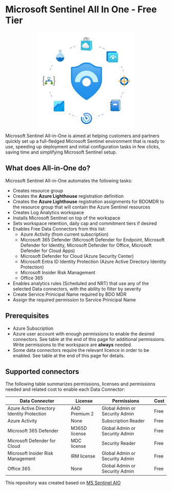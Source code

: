 # Microsoft Sentinel All In One - Free Tier

<p align="center">
<img src="../ARM/Media/Sentinel All-in-One logo.jpg?raw=true">
</p>

Microsoft Sentinel All-in-One is aimed at helping customers and partners quickly set up a full-fledged Microsoft Sentinel environment that is ready to use, speeding up deployment and initial configuration tasks in few clicks, saving time and simplifying Microsoft Sentinel setup.


## What does All-in-One do?

Microsoft Sentinel All-in-One automates the following tasks:

- Creates resource group
- Creates the **Azure Lighthouse** registration definition
- Creates the **Azure Lighthouse** registration assignments for BDOMDR to the resource group that will contain the Azure Sentinel resources
- Creates Log Analytics workspace
- Installs Microsoft Sentinel on top of the workspace
- Sets workspace retention, daily cap and commitment tiers if desired
- Enables Free Data Connectors from this list:
    + Azure Activity (from current subscription)
    + Microsoft 365 Defender (Microsoft Defender for Endpoint, Microsoft Defender for Identity, Microsoft Defender for Office, Microsoft Defender for Cloud Apps)
    + Microsoft Defender for Cloud (Azure Security Center)
    + Microsoft Entra ID Identity Protection (Azure Active Directory Identity Protection)
    + Microsoft Insider Risk Management
    + Office 365
- Enables analytics rules (Scheduled and NRT) that use any of the selected Data connectors, with the ability to filter by severity
- Create Service Prinicipal Name required by BDO MDR
- Assign the required permission to Service Prinicipal Name


## Prerequisites

- Azure Subscription
- Azure user account with enough permissions to enable the desired connectors. See table at the end of this page for additional permissions. Write permissions to the workspace are **always** needed.
- Some data connectors require the relevant licence in order to be enabled. See table at the end of this page for details.


## Supported connectors

The following table summarizes permissions, licenses and permissions needed and related cost to enable each Data Connector:

| Data Connector                                 | License         |  Permissions                    | Cost      |
| ---------------------------------------------- | --------------- |---------------------------------|-----------|
| Azure Active Directory Identity Protection  | AAD Premium 2   | Global Admin or Security Admin  | Free      |
| Azure Activity                                 | None            | Subscription Reader             | Free      |
| Microsoft 365 Defender                         | M365D license   | Global Admin or Security Admin  | Free      |
| Microsoft Defender for Cloud                   | MDC license     | Security Reader                 | Free      |
| Microsoft Insider Risk Management              | IRM license     | Global Admin or Security Admin  | Free      |
| Office 365                                     | None            | Global Admin or Security Admin  | Free      |




This repository was created based on <a href="https://github.com/Azure/Azure-Sentinel/tree/master/Tools/Sentinel-All-In-One">MS Sentinel AIO</a>
